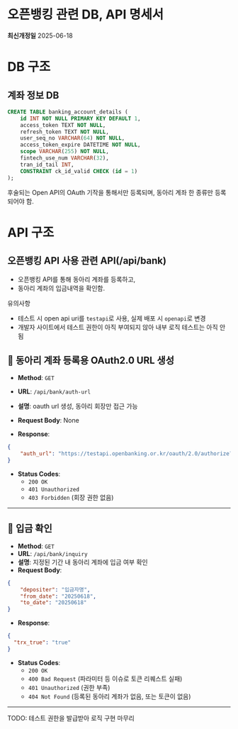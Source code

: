# 오픈뱅킹 관련 DB, API 명세서
**최신개정일** 2025-06-18

# DB 구조

## 계좌 정보 DB
```sql
CREATE TABLE banking_account_details (
    id INT NOT NULL PRIMARY KEY DEFAULT 1,
    access_token TEXT NOT NULL,
    refresh_token TEXT NOT NULL,
    user_seq_no VARCHAR(64) NOT NULL,
    access_token_expire DATETIME NOT NULL,
    scope VARCHAR(255) NOT NULL,
    fintech_use_num VARCHAR(32),
    tran_id_tail INT,
    CONSTRAINT ck_id_valid CHECK (id = 1)
);
```
후술되는 Open API의 OAuth 기작을 통해서만 등록되며, 동아리 계좌 한 종류만 등록되어야 함.

# API 구조

## 오픈뱅킹 API 사용 관련 API(/api/bank)

- 오픈뱅킹 API를 통해 동아리 계좌를 등록하고,
- 동아리 계좌의 입금내역을 확인함.

유의사항
- 테스트 시 open api uri를 `testapi`로 사용, 실제 배포 시 `openapi`로 변경
- 개발자 사이트에서 테스트 권한이 아직 부여되지 않아 내부 로직 테스트는 아직 안됨

## 🔹 동아리 계좌 등록용 OAuth2.0 URL 생성

- **Method**: `GET`  
- **URL**: `/api/bank/auth-url`
- **설명**: oauth url 생성, 동아리 회장만 접근 가능
- **Request Body**:
None

- **Response**:
```json
{
    "auth_url": "https://testapi.openbanking.or.kr/oauth/2.0/authorize?response_type=code&client_id=...&redirect_uri=http://localhost:8080/bank/callback&scope=login%20inquiry&state=...&auth_type=0"
}
```
- **Status Codes**:
  - `200 OK`
  - `401 Unauthorized`
  - `403 Forbidden` (회장 권한 없음)


---

## 🔹 입금 확인

- **Method**: `GET`  
- **URL**: `/api/bank/inquiry`  
- **설명**: 지정된 기간 내 동아리 계좌에 입금 여부 확인
- **Request Body**:
```json
{
    "depositer": "입금자명",
    "from_date": "20250618",
    "to_date": "20250618"
}
```
- **Response**:
```json
{
  "trx_true": "true"
}
```
- **Status Codes**:
  - `200 OK`
  - `400 Bad Request` (파라미터 등 이슈로 토큰 리퀘스트 실패)
  - `401 Unauthorized` (권한 부족)
  - `404 Not Found` (등록된 동아리 계좌가 없음, 또는 토큰이 없음)

---

TODO: 테스트 권한을 발급받아 로직 구현 마무리
